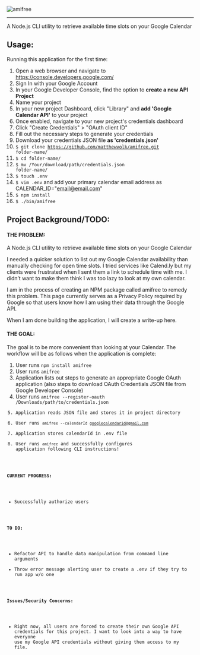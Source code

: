 ![amifree](https://i.imgur.com/d5KjzJb.png "amifree")

---
A Node.js CLI utility to retrieve available time slots on your Google Calendar

## Usage:
Running this application for the first time:

1. Open a web browser and navigate to https://console.developers.google.com/
2. Sign In with your Google Account
3. In your Google Developer Console, find the option to **create a new API Project**
4. Name your project
5. In your new project Dashboard, click "Library" and **add 'Google Calendar API'** to your project
6. Once enabled, navigate to your new project's credentials dashboard
7. Click "Create Credentials" > "OAuth client ID"
8. Fill out the necessary steps to generate your credentials
9. Download your credentials JSON file **as 'credentials.json'**
10. <code>$ git clone https://github.com/matthewvolk/amifree.git folder-name/</code>
11. <code>$ cd folder-name/</code>
12. <code>$ mv /Your/download/path/credentials.json folder-name/</code>
13. <code>$ touch .env</code>
14. <code>$ vim .env</code> and add your primary calendar email address as CALENDAR_ID="email@email.com"
15. <code>$ npm install</code>
16. <code>$ ./bin/amifree</code>

## Project Background/TODO:
#### THE PROBLEM:
A Node.js CLI utility to retrieve available time slots on your Google Calendar

I needed a quicker solution to list out my Google Calendar availability than manually checking for open time slots. I tried services like Calend.ly but my clients were frustrated when I sent them a link to schedule time with me. I didn’t want to make them think I was too lazy to look at my own calendar.

I am in the process of creating an NPM package called amifree to remedy this problem. This page currently serves as a Privacy Policy required by Google so that users know how I am using their data through the Google API.

When I am done building the application, I will create a write-up here.

#### THE GOAL: 
The goal is to be more convenient than looking at your Calendar. The workflow will be as follows when the application is complete:
1. User runs <code>npm install amifree</code>
2. User runs <code>amifree</code>
3. Application lists out steps to generate an appropriate Google OAuth application (also steps to download OAuth Credentials JSON file from Google Developer Console)
5. User runs <code>amifree --register-oauth /Downloads/path/to/credentials.json
6. Application reads JSON file and stores it in project directory
7. User runs <code>amifree --calendarId googlecalendarid@gmail.com</code>
8. Application stores calendarId in .env file
9. User runs <code>amifree</code> and successfully configures application following CLI instructions!

#### CURRENT PROGRESS:
* Successfully authorize users

#### TO DO:
* Refactor API to handle data manipulation from command line arguments
* Throw error message alerting user to create a .env if they try to run app w/o one

#### Issues/Security Concerns:
* Right now, all users are forced to create their own Google API credentials for this project. I want to look into a way to have everyone use my Google API credentials without giving them access to my file.

